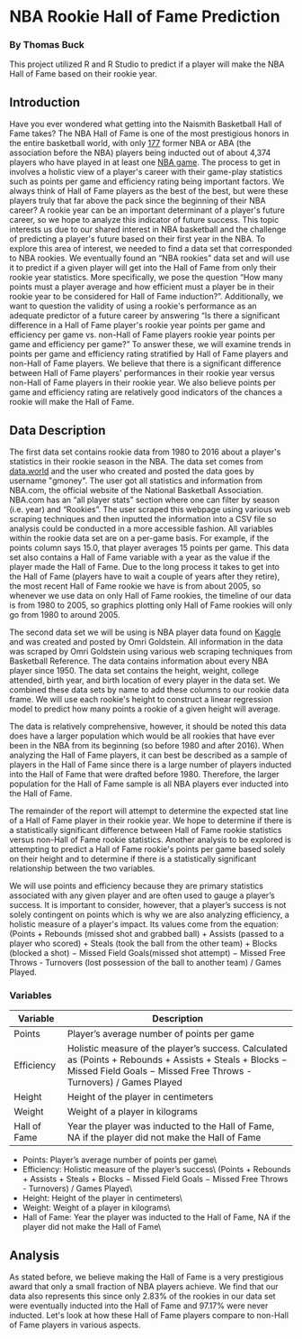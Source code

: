 # NBA Rookie Hall of Fame Prediction
### By Thomas Buck

This project utilized R and R Studio to predict if a player will make the NBA Hall of Fame based on their rookie year. 

## Introduction

Have you ever wondered what getting into the Naismith Basketball Hall of Fame takes? The NBA Hall of Fame is one of the most prestigious honors in the entire basketball world, with only [177](https://en.wikipedia.org/wiki/List_of_members_of_the_Naismith_Memorial_Basketball_Hall_of_Fame#:~:text=In%20total%2C%20177%20or%20178,into%20the%20Hall%20of%20Fame) former NBA or ABA (the association before the NBA) players being inducted out of about 4,374 players who have played in at least one [NBA game](https://bleacherreport.com/articles/2854727-bleacher-reports-all-time-player-rankings-nbas-top-50-revealed#:~:text=A%20total%20of%204%2C374%20players,large%20as%20the%20list%20itself). The process to get in involves a holistic view of a player's career with their game-play statistics such as points per game and efficiency rating being important factors. We always think of Hall of Fame players as the best of the best, but were these players truly that far above the pack since the beginning of their NBA career? A rookie year can be an important determinant of a player's future career, so we hope to analyze this indicator of future success. This topic interests us due to our shared interest in NBA basketball and the challenge of predicting a player's future based on their first year in the NBA. To explore this area of interest, we needed to find a data set that corresponded to NBA rookies. We eventually found an “NBA rookies” data set and will use it to predict if a given player will get into the Hall of Fame from only their rookie year statistics. More specifically, we pose the question “How many points must a player average and how efficient must a player be in their rookie year to be considered for Hall of Fame induction?”. Additionally, we want to question the validity of using a rookie's performance as an adequate predictor of a future career by answering “Is there a significant difference in a Hall of Fame player's rookie year points per game and efficiency per game vs. non-Hall of Fame players rookie year points per game and efficiency per game?” To answer these, we will examine trends in points per game and efficiency rating stratified by Hall of Fame players and non-Hall of Fame players. We believe that there is a significant difference between Hall of Fame players' performances in their rookie year versus non-Hall of Fame players in their rookie year. We also believe points per game and efficiency rating are relatively good indicators of the chances a rookie will make the Hall of Fame.

## Data Description

The first data set contains rookie data from 1980 to 2016 about a player's statistics in their rookie season in the NBA. The data set comes from [data.world](https://data.world/gmoney/nba-rookies-by-min-1980-2016/workspace/project-summary?agentid=gmoney&datasetid=nba-rookies-by-min-1980-2016) and the user who created and posted the data goes by username "gmoney". The user got all statistics and information from NBA.com, the official website of the National Basketball Association. NBA.com has an “all player stats” section where one can filter by season (i.e. year) and “Rookies”. The user scraped this webpage using various web scraping techniques and then inputted the information into a CSV file so analysis could be conducted in a more accessible fashion. All variables within the rookie data set are on a per-game basis. For example, if the points column says 15.0, that player averages 15 points per game. This data set also contains a Hall of Fame variable with a year as the value if the player made the Hall of Fame. Due to the long process it takes to get into the Hall of Fame (players have to wait a couple of years after they retire), the most recent Hall of Fame rookie we have is from about 2005, so whenever we use data on only Hall of Fame rookies, the timeline of our data is from 1980 to 2005, so graphics plotting only Hall of Fame rookies will only go from 1980 to around 2005. 

The second data set we will be using is NBA player data found on [Kaggle](https://www.kaggle.com/datasets/drgilermo/nba-players-stats?select=Players.csv) and was created and posted by Omri Goldstein. All information in the data was scraped by Omri Goldstein using various web scraping techniques from Basketball Reference. The data contains information about every NBA player since 1950. The data set contains the height, weight, college attended, birth year, and birth location of every player in the data set. We combined these data sets by name to add these columns to our rookie data frame. We will use each rookie's height to construct a linear regression model to predict how many points a rookie of a given height will average.

The data is relatively comprehensive, however, it should be noted this data does have a larger population which would be all rookies that have ever been in the NBA from its beginning (so before 1980 and after 2016). When analyzing the Hall of Fame players, it can best be described as a sample of players in the Hall of Fame since there is a large number of players inducted into the Hall of Fame that were drafted before 1980. Therefore, the larger population for the Hall of Fame sample is all NBA players ever inducted into the Hall of Fame. 

The remainder of the report will attempt to determine the expected stat line of a Hall of Fame player in their rookie year. We hope to determine if there is a statistically significant difference between Hall of Fame rookie statistics versus non-Hall of Fame rookie statistics. Another analysis to be explored is attempting to predict a Hall of Fame rookie's points per game based solely on their height and to determine if there is a statistically significant relationship between the two variables.

We will use points and efficiency because they are primary statistics associated with any given player and are often used to gauge a player’s success. It is important to consider, however, that a player’s success is not solely contingent on points which is why we are also analyzing efficiency, a holistic measure of a player's impact. Its values come from the equation: (Points + Rebounds (missed shot and grabbed ball)  + Assists (passed to a player who scored) + Steals (took the ball from the other team) + Blocks (blocked a shot) − Missed Field Goals(missed shot attempt) − Missed Free Throws - Turnovers (lost possession of the ball to another team) / Games Played. 

### Variables
| Variable  | Description |
| ------------- | ------------- |
| Points  | Player’s average number of points per game  |
| Efficiency  | Holistic measure of the player’s success. Calculated as (Points + Rebounds + Assists + Steals + Blocks − Missed Field Goals − Missed Free Throws - Turnovers) / Games Played |
| Height  |  Height of the player in centimeters  |
| Weight  |  Weight of a player in kilograms  |
| Hall of Fame | Year the player was inducted to the Hall of Fame, NA if the player did not make the Hall of Fame |

- Points: Player’s average number of points per game\
- Efficiency: Holistic measure of the player’s success\ 
(Points + Rebounds + Assists + Steals + Blocks − Missed Field Goals − Missed Free Throws - Turnovers) / Games Played\
- Height: Height of the player in centimeters\
- Weight: Weight of a player in kilograms\
- Hall of Fame: Year the player was inducted to the Hall of Fame, NA if the player did not make the Hall of Fame\

## Analysis

As stated before, we believe making the Hall of Fame is a very prestigious award that only a small fraction of NBA players achieve. We find that our data also represents this since only 2.83% of the rookies in our data set were eventually inducted into the Hall of Fame and 97.17% were never inducted. 
Let's look at how these Hall of Fame players compare to non-Hall of Fame players in various aspects.
